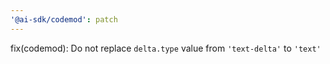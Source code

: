```yaml
---
'@ai-sdk/codemod': patch
---
```


fix(codemod): Do not replace `delta.type` value from `'text-delta'` to `'text'`
